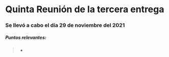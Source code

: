 # Quinta Reunión de la tercera entrega 
### Se llevó a cabo el día 29 de noviembre del 2021

##### Puntos relevantes:
>- 
